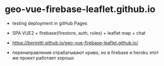 # geo-vue-firebase-leaflet.github.io
- testing deployment in gitHub Pages
- SPA VUE2 + firebase(firestore, auth, rules) + leaflet map + chat

- https://bermitti.github.io/geo-vue-firebase-leaflet.github.io/
- перенаправления отрабатывают криво, но в firebase и heroku этот же проект работает хорошо
